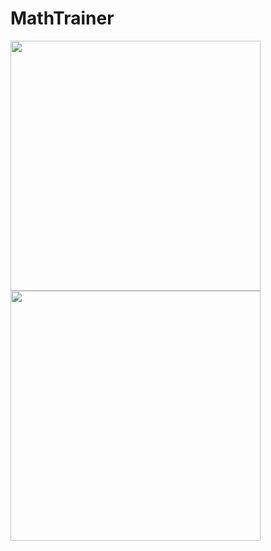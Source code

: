 # MathTrainer

<p float="left">
  <img src="https://github.com/sh0n1n/MathTrainer/assets/91195065/87c241ba-4560-41e2-884e-d0f8c827c0d3" width="400" />
  <img src="https://github.com/sh0n1n/MathTrainer/assets/91195065/938011f4-80ef-4e96-b400-3d8e5af0b47b" width="400" /> 
</p>
